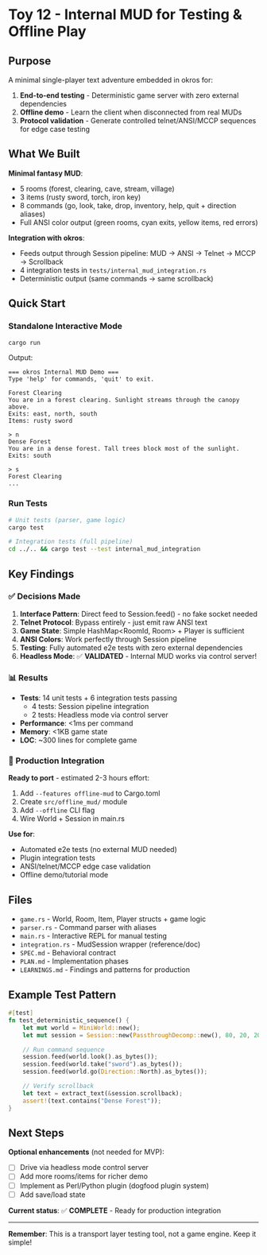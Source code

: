 # Toy 12 - Internal MUD for Testing & Offline Play

## Purpose

A minimal single-player text adventure embedded in okros for:
1. **End-to-end testing** - Deterministic game server with zero external dependencies
2. **Offline demo** - Learn the client when disconnected from real MUDs
3. **Protocol validation** - Generate controlled telnet/ANSI/MCCP sequences for edge case testing

## What We Built

**Minimal fantasy MUD**:
- 5 rooms (forest, clearing, cave, stream, village)
- 3 items (rusty sword, torch, iron key)
- 8 commands (go, look, take, drop, inventory, help, quit + direction aliases)
- Full ANSI color output (green rooms, cyan exits, yellow items, red errors)

**Integration with okros**:
- Feeds output through Session pipeline: MUD → ANSI → Telnet → MCCP → Scrollback
- 4 integration tests in `tests/internal_mud_integration.rs`
- Deterministic output (same commands → same scrollback)

## Quick Start

### Standalone Interactive Mode

```bash
cargo run
```

Output:
```
=== okros Internal MUD Demo ===
Type 'help' for commands, 'quit' to exit.

Forest Clearing
You are in a forest clearing. Sunlight streams through the canopy above.
Exits: east, north, south
Items: rusty sword

> n
Dense Forest
You are in a dense forest. Tall trees block most of the sunlight.
Exits: south

> s
Forest Clearing
...
```

### Run Tests

```bash
# Unit tests (parser, game logic)
cargo test

# Integration tests (full pipeline)
cd ../.. && cargo test --test internal_mud_integration
```

## Key Findings

### ✅ Decisions Made

1. **Interface Pattern**: Direct feed to Session.feed() - no fake socket needed
2. **Telnet Protocol**: Bypass entirely - just emit raw ANSI text
3. **Game State**: Simple HashMap<RoomId, Room> + Player is sufficient
4. **ANSI Colors**: Work perfectly through Session pipeline
5. **Testing**: Fully automated e2e tests with zero external dependencies
6. **Headless Mode**: ✅ **VALIDATED** - Internal MUD works via control server!

### 📊 Results

- **Tests**: 14 unit tests + 6 integration tests passing
  - 4 tests: Session pipeline integration
  - 2 tests: Headless mode via control server
- **Performance**: <1ms per command
- **Memory**: <1KB game state
- **LOC**: ~300 lines for complete game

### 🎯 Production Integration

**Ready to port** - estimated 2-3 hours effort:

1. Add `--features offline-mud` to Cargo.toml
2. Create `src/offline_mud/` module
3. Add `--offline` CLI flag
4. Wire World + Session in main.rs

**Use for**:
- Automated e2e tests (no external MUD needed)
- Plugin integration tests
- ANSI/telnet/MCCP edge case validation
- Offline demo/tutorial mode

## Files

- `game.rs` - World, Room, Item, Player structs + game logic
- `parser.rs` - Command parser with aliases
- `main.rs` - Interactive REPL for manual testing
- `integration.rs` - MudSession wrapper (reference/doc)
- `SPEC.md` - Behavioral contract
- `PLAN.md` - Implementation phases
- `LEARNINGS.md` - Findings and patterns for production

## Example Test Pattern

```rust
#[test]
fn test_deterministic_sequence() {
    let mut world = MiniWorld::new();
    let mut session = Session::new(PassthroughDecomp::new(), 80, 20, 200);

    // Run command sequence
    session.feed(world.look().as_bytes());
    session.feed(world.take("sword").as_bytes());
    session.feed(world.go(Direction::North).as_bytes());

    // Verify scrollback
    let text = extract_text(&session.scrollback);
    assert!(text.contains("Dense Forest"));
}
```

## Next Steps

**Optional enhancements** (not needed for MVP):
- [ ] Drive via headless mode control server
- [ ] Add more rooms/items for richer demo
- [ ] Implement as Perl/Python plugin (dogfood plugin system)
- [ ] Add save/load state

**Current status**: ✅ **COMPLETE** - Ready for production integration

---

**Remember**: This is a transport layer testing tool, not a game engine. Keep it simple!
